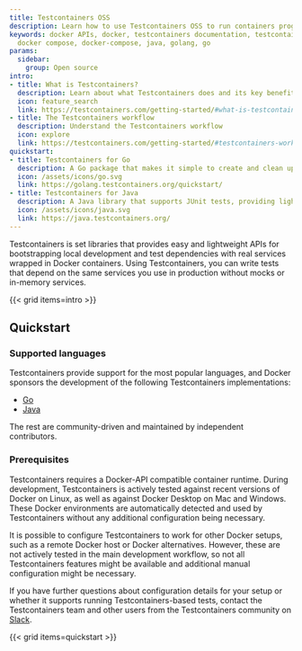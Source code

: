 ```yaml
---
title: Testcontainers OSS
description: Learn how to use Testcontainers OSS to run containers programmatically in your preferred programming language.
keywords: docker APIs, docker, testcontainers documentation, testcontainers, testcontainers oss, testcontainers oss documentation,
  docker compose, docker-compose, java, golang, go
params:
  sidebar:
    group: Open source
intro:
- title: What is Testcontainers?
  description: Learn about what Testcontainers does and its key benefits
  icon: feature_search
  link: https://testcontainers.com/getting-started/#what-is-testcontainers
- title: The Testcontainers workflow
  description: Understand the Testcontainers workflow 
  icon: explore
  link: https://testcontainers.com/getting-started/#testcontainers-workflow
quickstart:
- title: Testcontainers for Go
  description: A Go package that makes it simple to create and clean up container-based dependencies for automated integration/smoke tests.
  icon: /assets/icons/go.svg
  link: https://golang.testcontainers.org/quickstart/
- title: Testcontainers for Java
  description: A Java library that supports JUnit tests, providing lightweight, throwaway instances of anything that can run in a Docker container.
  icon: /assets/icons/java.svg
  link: https://java.testcontainers.org/
---
```


Testcontainers is set libraries that provides easy and lightweight APIs for bootstrapping local development and test dependencies with real services wrapped in Docker containers.
Using Testcontainers, you can write tests that depend on the same services you use in production without mocks or in-memory services.

{{< grid items=intro >}}

## Quickstart

### Supported languages

Testcontainers provide support for the most popular languages, and Docker sponsors the development of the following Testcontainers implementations:

- [Go](https://golang.testcontainers.org/quickstart/)
- [Java](https://java.testcontainers.org/quickstart/)

The rest are community-driven and maintained by independent contributors.

### Prerequisites

Testcontainers requires a Docker-API compatible container runtime. 
During development, Testcontainers is actively tested against recent versions of Docker on Linux, as well as against Docker Desktop on Mac and Windows. 
These Docker environments are automatically detected and used by Testcontainers without any additional configuration being necessary.

It is possible to configure Testcontainers to work for other Docker setups, such as a remote Docker host or Docker alternatives.
However, these are not actively tested in the main development workflow, so not all Testcontainers features might be available
and additional manual configuration might be necessary.

If you have further questions about configuration details for your setup or whether it supports running Testcontainers-based tests,
 contact the Testcontainers team and other users from the Testcontainers community on [Slack](https://slack.testcontainers.org/).

 {{< grid items=quickstart >}}
